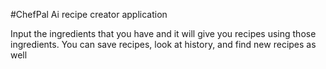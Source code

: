 #ChefPal
Ai recipe creator application

Input the ingredients that you have and it will give you recipes using those ingredients. You can save recipes, look at history, and find new recipes as well
